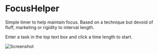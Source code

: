 FocusHelper
===========

Simple timer to help maintain focus.  Based on a technique but devoid of fluff, marketing or rigidity to interval length.

Enter a task in the top text box and click a time length to start.

![Screenshot](https://rawgithub.com/chrisa23/FocusHelper/master/Screen.jpg)